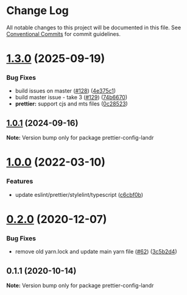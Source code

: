 # Change Log

All notable changes to this project will be documented in this file.
See [Conventional Commits](https://conventionalcommits.org) for commit guidelines.

# [1.3.0](https://github.com/Mixgenius/linting-and-formatting/compare/prettier-config-landr@1.0.1...prettier-config-landr@1.3.0) (2025-09-19)


### Bug Fixes

* build issues on master ([#128](https://github.com/Mixgenius/linting-and-formatting/issues/128)) ([4e375c1](https://github.com/Mixgenius/linting-and-formatting/commit/4e375c1f757b878f7a1466533d4c18020aa14e8f))
* build master issue - take 3 ([#129](https://github.com/Mixgenius/linting-and-formatting/issues/129)) ([74b6670](https://github.com/Mixgenius/linting-and-formatting/commit/74b6670c27cdda6db4772e4357523ed3b7f533bc))
* **prettier:** support cjs and mts files ([0c28523](https://github.com/Mixgenius/linting-and-formatting/commit/0c28523f18cd2c71012417718c360f68fbe85e1b))





## [1.0.1](https://github.com/Mixgenius/linting-and-formatting/compare/prettier-config-landr@1.0.0...prettier-config-landr@1.0.1) (2024-09-16)

**Note:** Version bump only for package prettier-config-landr





# [1.0.0](https://github.com/Mixgenius/linting-and-formatting/compare/prettier-config-landr@0.2.0...prettier-config-landr@1.0.0) (2022-03-10)


### Features

* update eslint/prettier/stylelint/typescript ([c6cbf0b](https://github.com/Mixgenius/linting-and-formatting/commit/c6cbf0b4714e06f18afddd8a37acc7ad195a7834))





# [0.2.0](https://github.com/Mixgenius/linting-and-formatting/tree/master/prettier-config-landr/compare/prettier-config-landr@0.1.1...prettier-config-landr@0.2.0) (2020-12-07)


### Bug Fixes

* remove old yarn.lock and update main yarn file ([#62](https://github.com/Mixgenius/linting-and-formatting/tree/master/prettier-config-landr/issues/62)) ([3c5b2d4](https://github.com/Mixgenius/linting-and-formatting/tree/master/prettier-config-landr/commit/3c5b2d4b9b4a1364ce27f89420ac13cd033c51f7))





## 0.1.1 (2020-10-14)

**Note:** Version bump only for package prettier-config-landr
